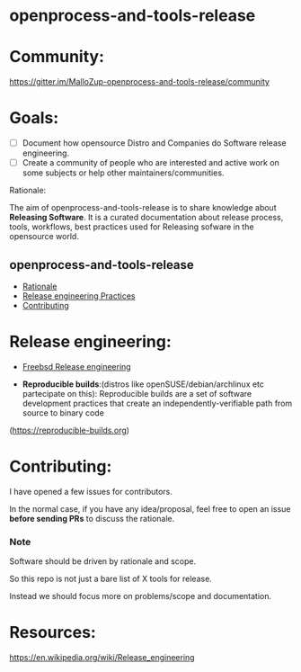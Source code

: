 # openprocess-and-tools-release

# Community:

https://gitter.im/MalloZup-openprocess-and-tools-release/community


# Goals:

- [ ] Document how opensource Distro and Companies do Software release engineering.
- [ ] Create a community of people who are interested and active work on some subjects or help other maintainers/communities.

Rationale:

The aim of openprocess-and-tools-release is to share knowledge about **Releasing Software**.
It is a curated documentation about release process, tools, workflows, best practices used for Releasing sofware in the opensource world.

## openprocess-and-tools-release

- [Rationale](#rationale)
- [Release engineering Practices](#release-engineering)
- [Contributing](#Contributing)


# Release engineering:

* [Freebsd Release engineering](doc/freebsd.md)


* **Reproducible builds**:(distros like openSUSE/debian/archlinux etc partecipate on this): 
  Reproducible builds are a set of software development practices that create an independently-verifiable path from source to binary code
 
 (https://reproducible-builds.org) 
  

# Contributing:

I have opened a few issues for contributors.

In the normal case, if you have any idea/proposal, feel free to open an issue **before sending PRs** to discuss the rationale.



### Note

Software should be driven by rationale and scope.

So this repo is not just a bare list of X tools for release. 

Instead we should focus more on problems/scope and documentation.



# Resources:

https://en.wikipedia.org/wiki/Release_engineering
